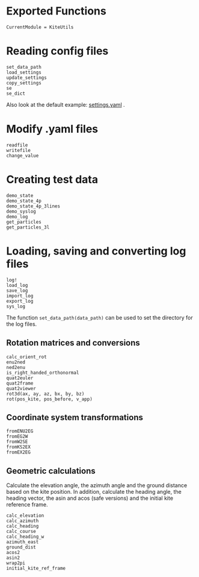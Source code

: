 # Exported Functions

```@meta
CurrentModule = KiteUtils
```

# Reading config files
```@docs
set_data_path
load_settings
update_settings
copy_settings
se
se_dict
```
Also look at the default example: [settings.yaml](https://github.com/ufechner7/KiteUtils.jl/blob/main/data/settings.yaml) .

# Modify .yaml files
```@docs
readfile
writefile
change_value
```

# Creating test data
```@docs
demo_state
demo_state_4p
demo_state_4p_3lines
demo_syslog
demo_log
get_particles
get_particles_3l
```

# Loading, saving and converting log files
```@docs
log!
load_log
save_log
import_log
export_log
sys_log
```
The function ```set_data_path(data_path)``` can be used to set the directory for the log files. 

## Rotation matrices and conversions
```@docs
calc_orient_rot
enu2ned
ned2enu
is_right_handed_orthonormal
quat2euler
quat2frame
quat2viewer
rot3d(ax, ay, az, bx, by, bz)
rot(pos_kite, pos_before, v_app)
```

## Coordinate system transformations
```@docs
fromENU2EG
fromEG2W
fromW2SE
fromKS2EX
fromEX2EG
```

## Geometric calculations
Calculate the elevation angle, the azimuth angle and the ground distance based on the kite position. In addition,
calculate the heading angle, the heading vector, the asin and acos (safe versions) and the initial kite reference frame.
```@docs
calc_elevation
calc_azimuth
calc_heading
calc_course
calc_heading_w
azimuth_east
ground_dist
acos2
asin2
wrap2pi
initial_kite_ref_frame
```